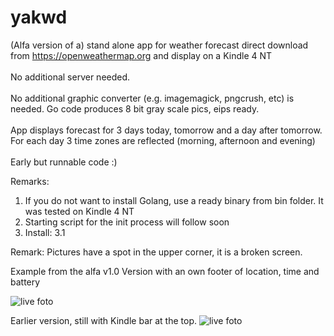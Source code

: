 # yakwd

(Alfa version of a) stand alone app for weather forecast direct download from https://openweathermap.org and display on a Kindle 4 NT<br>
<br>No additional server needed.<br>
<br>No additional graphic converter (e.g. imagemagick, pngcrush, etc) is needed. Go code produces 8 bit gray scale pics, eips ready.<br>
<br>App displays forecast for 3 days today, tomorrow and a day after tomorrow. For each day 3 time zones are reflected (morning, afternoon and evening)<br>
<br>Early but runnable code :)<br>

Remarks:
1) If you do not want to install Golang, use a ready binary from bin folder. It was tested on Kindle 4 NT
2) Starting script for the init process will follow soon
3) Install:
3.1 

Remark: Pictures have a spot in the upper corner, it is a broken screen.

Example from the alfa v1.0 Version with an own footer of location, time and battery

![live foto](https://github.com/petervflocke/yakwd/blob/master/Docs/kindle-live.jpg)
<br>

Earlier version, still with Kindle bar at the top.
![live foto](https://github.com/petervflocke/yakwd/blob/master/Docs/kindle-live-2.jpg)
